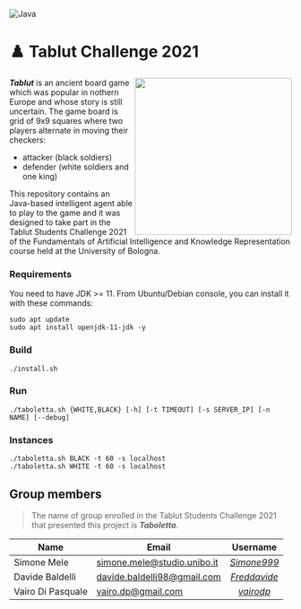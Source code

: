 ![Java](https://img.shields.io/badge/Java-ED8B00?style=for-the-badge&logo=java&logoColor=white)

# :chess_pawn: Tablut Challenge 2021

<img align="right" width="280" height="280" src="src/it/unibo/ai/didattica/competition/tablut/gui/resources/screen.png">

**_Tablut_** is an ancient board game which was popular in nothern Europe and whose story is still uncertain.
The game board is grid of 9x9 squares where two players alternate in moving their checkers:
* attacker (black soldiers) 
* defender (white soldiers and one king)   

This repository contains an Java-based intelligent agent able to play to the game and it was designed to take part in the Tablut Students Challenge 2021 of the Fundamentals of Artificial Intelligence and Knowledge Representation course held at the University of Bologna.                   



### Requirements

You need to have JDK >= 11. From Ubuntu/Debian console, you can install it with these commands:
```console
sudo apt update
sudo apt install openjdk-11-jdk -y
```


### Build
```
./install.sh
```

### Run
```
./taboletta.sh {WHITE,BLACK} [-h] [-t TIMEOUT] [-s SERVER_IP] [-n NAME] [--debug] 
```

### Instances
```
./taboletta.sh BLACK -t 60 -s localhost
./taboletta.sh WHITE -t 60 -s localhost
```


## Group members
> The name of group enrolled in the Tablut Students Challenge 2021 that presented this project is **_Taboletta_**.

| Name              | Email                       |                    Username                   |
|-------------------|-----------------------------|:---------------------------------------------:|
| Simone Mele       | simone.mele@studio.unibo.it | [_Simone999_](https://github.com/Simone999)    |
| Davide Baldelli   | davide.baldelli98@gmail.com | [_Freddavide_](https://github.com/freddavide) |
| Vairo Di Pasquale | vairo.dp@gmail.com          | [_vairodp_](https://github.com/vairodp)       |

